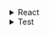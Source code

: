 

<details>
<summary>React</summary>

1. [Practical React - 3 - Toast Notifications](https://youtu.be/nX_xDBR_gqo)
1. [Code evolution - React Styled Components](https://www.youtube.com/playlist?list=PLC3y8-rFHvwgu-G08-7ovbN9EyhF_cltM)
1. [React router ver6](https://reactrouter.com/docs/en/v6/getting-started/tutorial)
1. [Docs - styled components](https://styled-components.com/)
1. [10 React Hooks Explained // Plus Build your own from Scratch](https://youtu.be/TNhaISOUy6Q)
1. [[10분 테코톡] 앨버의 리액트 렌더링 최적화](https://youtu.be/1YAWshEGU6g)
1. [github: denoland/react18-with-deno](https://github.com/denoland/react18-with-deno)
1. [remotion-dev/remotion](https://github.com/remotion-dev/remotion)
1. [react-hook-form 파일 다루기](https://velog.io/@alsghk9701/react-hook-form-%ED%8C%8C%EC%9D%BC-%EB%8B%A4%EB%A3%A8%EA%B8%B0)
1. [Know THIS Before Learning React!](https://youtube.com/shorts/gP7pUZNCPb4?feature=share)
1. [🌶️ take - React dependency arrays are evil](https://youtube.com/shorts/trT14IkU5Lw?feature=share)
1. [Suspense in React 18: How it works, and how you can use it](https://www.pluralsight.com/blog/software-development/suspense-react-18-explained#:~:text=Suspense%20is%20the%20first%20feature,intuitive%20API%20to%20work%20with)
1. [React Suspense: 꼭 알아야되는 차세대 렌더링 방식](https://youtu.be/AdER6IdorqQ)
1. [Why React.js is taking a new direction](https://youtu.be/1LkOa7Ky2ak)
1. [Github: danbovey/react-infinite-scroller](https://github.com/danbovey/react-infinite-scroller)
1. [Github: notrab/react-use-cart](https://github.com/notrab/react-use-cart)
1. [Github: HiDeoo/intro.js-react](https://github.com/HiDeoo/intro.js-react)
1. [Github: xiaolin/react-image-gallery](https://github.com/xiaolin/react-image-gallery)
1. [Github: infeng/react-viewer](https://github.com/infeng/react-viewer)
1. [REACT.DEV LAUNCHED! Goodbye Create React App?](https://youtu.be/NxaOvaO_cXo)
1. [Github: jscottsmith/react-scroll-parallax](https://github.com/jscottsmith/react-scroll-parallax)
1. [Github: loonywizard/js-confetti](https://github.com/loonywizard/js-confetti)
1. [Github: alampros/react-confetti](https://github.com/alampros/react-confetti)
1. [Github: pmndrs/use-gesture](https://github.com/pmndrs/use-gesture)
1. [Github: fortana-co/react-dropzone-uploader](https://github.com/fortana-co/react-dropzone-uploader)
1. []()
1. []()

</details>



<details>
<summary>Test</summary>

1. [Codeevolution - React testing tutorial](https://youtube.com/playlist?list=PLC3y8-rFHvwirqe1KHFCHJ0RqNuN61SJd)
1. []()
1. []()
1. []()
1. []()
1. []()

</details>
